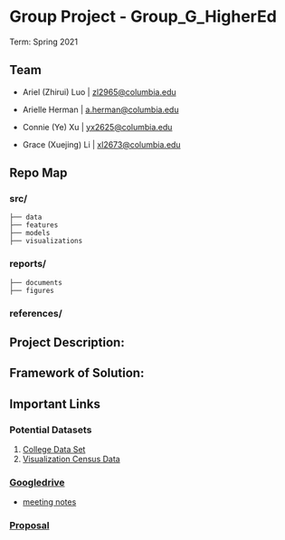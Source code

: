 
# Group Project - Group_G_HigherEd

Term: Spring 2021

## Team
- Ariel (Zhirui) Luo | zl2965@columbia.edu

- Arielle Herman | a.herman@columbia.edu

- Connie (Ye) Xu | yx2625@columbia.edu

- Grace (Xuejing) Li | xl2673@columbia.edu


## Repo Map

### src/
	├── data
	├── features
	├── models
	├── visualizations
### reports/
	├── documents
	├── figures
### references/


## Project Description: 


## Framework of Solution:



## Important Links
### Potential Datasets
1. [College Data Set](https://collegescorecard.ed.gov/)
2. [Visualization Census Data](https://www.census.gov/topics/education/visualizations.html)

### [Googledrive](https://drive.google.com/drive/u/1/folders/1Mui6K1F9hWZ4vZd3yePADfEjXkRGUTa6)
- [meeting notes](https://docs.google.com/document/d/1QgpVCZkyFSZYQU7PL0Vgf8Nl1bISBuN41Yo3HjtgKvI/edit)

### [Proposal](https://github.com/QMSS-G5063-2021/Group_G_HigherEd/tree/main/proposal)
